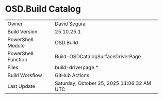 ﻿# OSD.Build Catalog

| | |
|-|-|
| Owner | David Segura |
| Build Version | 25.10.25.1 |
| PowerShell Module | OSD.Build |
| PowerShell Function | Build-OSDCatalogSurfaceDriverPage |
| Files | build-driverpage.* |
| Build Workflow | GitHub Actions |
| Last Update | Saturday, October 25, 2025 11:06:32 AM UTC |
